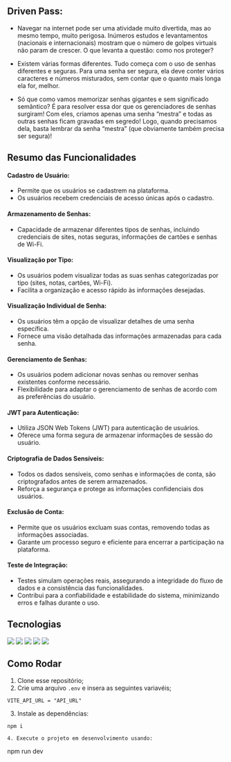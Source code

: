 ## Driven Pass:

* Navegar na internet pode ser uma atividade muito divertida, mas ao mesmo tempo, muito perigosa. Inúmeros estudos e levantamentos (nacionais e internacionais) mostram que o número de golpes virtuais não param de crescer. O que levanta a questão: como nos proteger?

* Existem várias formas diferentes. Tudo começa com o uso de senhas diferentes e seguras. Para uma senha ser segura, ela deve conter vários caracteres e números misturados, sem contar que o quanto mais longa ela for, melhor.

* Só que como vamos memorizar senhas gigantes e sem significado semântico? É para resolver essa dor que os gerenciadores de senhas surgiram! Com eles, criamos apenas uma senha “mestra” e todas as outras senhas ficam gravadas em segredo! Logo, quando precisamos dela, basta lembrar da senha “mestra” (que obviamente também precisa ser segura)!

## Resumo das Funcionalidades

#### Cadastro de Usuário:

- Permite que os usuários se cadastrem na plataforma.
- Os usuários recebem credenciais de acesso únicas após o cadastro.
#### Armazenamento de Senhas:

- Capacidade de armazenar diferentes tipos de senhas, incluindo credenciais de sites, notas seguras, informações de cartões e senhas de Wi-Fi.

#### Visualização por Tipo:

- Os usuários podem visualizar todas as suas senhas categorizadas por tipo (sites, notas, cartões, Wi-Fi).
- Facilita a organização e acesso rápido às informações desejadas.
#### Visualização Individual de Senha:

- Os usuários têm a opção de visualizar detalhes de uma senha específica.
- Fornece uma visão detalhada das informações armazenadas para cada senha.
#### Gerenciamento de Senhas:

- Os usuários podem adicionar novas senhas ou remover senhas existentes conforme necessário.
- Flexibilidade para adaptar o gerenciamento de senhas de acordo com as preferências do usuário.
#### JWT para Autenticação:

- Utiliza JSON Web Tokens (JWT) para autenticação de usuários.
- Oferece uma forma segura de armazenar informações de sessão do usuário.
#### Criptografia de Dados Sensíveis:

- Todos os dados sensíveis, como senhas e informações de conta, são criptografados antes de serem armazenados.
- Reforça a segurança e protege as informações confidenciais dos usuários.
#### Exclusão de Conta:

- Permite que os usuários excluam suas contas, removendo todas as informações associadas.
- Garante um processo seguro e eficiente para encerrar a participação na plataforma.

#### Teste de Integração:

- Testes simulam operações reais, assegurando a integridade do fluxo de dados e a consistência das funcionalidades.
- Contribui para a confiabilidade e estabilidade do sistema, minimizando erros e falhas durante o uso.

## Tecnologias 

[![](https://img.shields.io/badge/TypeScript-007ACC?style=for-the-badge&logo=typescript&logoColor=white)]()
[![](https://img.shields.io/badge/React-20232A?style=for-the-badge&logo=react&logoColor=61DAFB)]()
[![](https://img.shields.io/badge/React_Router-CA4245?style=for-the-badge&logo=react-router&logoColor=white)]()
[![](https://img.shields.io/badge/styled--components-DB7093?style=for-the-badge&logo=styled-components&logoColor=whitee)]()
[![](https://img.shields.io/badge/GIT-E44C30?style=for-the-badge&logo=git&logoColor=white)]()

## Como Rodar
1. Clone esse repositório;
2. Crie uma arquivo `.env` e insera as seguintes variavéis;
```
VITE_API_URL = "API_URL" 
```
3. Instale as dependências:
```
npm i
```
```
4. Execute o projeto em desenvolvimento usando:
```
npm run dev

